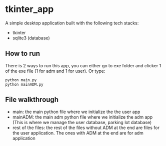 # tkinter_app

A simple desktop application built with the following tech stacks:
- tkinter
- sqlite3 (database)

## How to run
There is 2 ways to run this app, you can either go to exe folder and clicker 1 of the exe file (1 for adm and 1 for user).
Or type:

```
python main.py
python mainADM.py
```

## File walkthrough
- main: the main python file where we initialize the the user app
- mainADM: the main adm python file where we initialize the adm app (This is where we manage the user database, parking lot database)
- rest of the files: the rest of the files without ADM at the end are files for the user application. The ones with ADM at the end are for adm application
